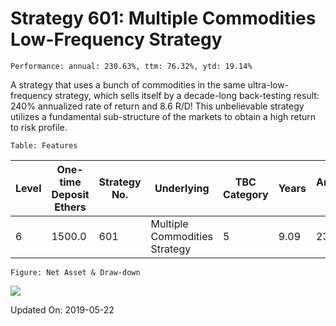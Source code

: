 
# Strategy 601: Multiple Commodities Low-Frequency Strategy

    Performance: annual: 230.63%, ttm: 76.32%, ytd: 19.14%

  
A strategy that uses a bunch of commodities in the same ultra-low-frequency strategy, which sells itself by a decade-long back-testing result: 240% annualized rate of return and 8.6 R/D! This unbelievable strategy utilizes a fundamental sub-structure of the markets to obtain a high return to risk profile.
    

    Table: Features

| Level | One-time Deposit Ethers | Strategy No. | Underlying | TBC Category | Years | Annualized RoR | Largest Drawdown | R/D | Sharpe Ratio | TTM | YTD |
|-------|-------------------------|--------------|-----------------------|-----------------|--------------|----------------|------------------|-----|--------------|--------|-------|
|6|1500.0|601|Multiple Commodities Strategy|5|9.09|230.63%|-28.06%|8.22|3.37|76.32%|19.14%|

    Figure: Net Asset & Draw-down

![](/home/lecoffeeprince/workspace_scala/StrategyDailyUpdate/marketing//imgs/Strategy_601_Multiple_Commodities_Low-Frequency_Strategy.png)

Updated On: 2019-05-22
    